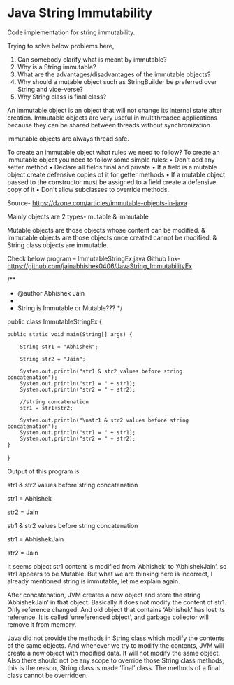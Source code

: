 # Java String Immutability
Code implementation for string immutability.

Trying to solve below problems here,

1.	Can somebody clarify what is meant by immutable?
2.	Why is a String immutable?
3.	What are the advantages/disadvantages of the immutable objects?
4.	Why should a mutable object such as StringBuilder be preferred over String and vice-verse?
5.	Why String class is final class?

An immutable object is an object that will not change its internal state after creation.
Immutable objects are very useful in multithreaded applications because they can be shared between threads without synchronization. 

Immutable objects are always thread safe.

To create an immutable object what rules we need to follow?
To create an immutable object you need to follow some simple rules:
•	Don't add any setter method
•	Declare all fields final and private
•	If a field is a mutable object create defensive copies of it for getter methods
•	If a mutable object passed to the constructor must be assigned to a field create a defensive copy of it
•	Don't allow subclasses to override methods.

Source- https://dzone.com/articles/immutable-objects-in-java

Mainly objects are 2 types- 
mutable &
immutable

Mutable objects are those objects whose content can be modified.
& Immutable objects are those objects once created cannot be modified.
& String class objects are immutable.

Check below program – ImmutableStringEx.java
Github link- https://github.com/jainabhishek0406/JavaString_ImmutabilityEx

/**
 * @author Abhishek Jain
 *
 * String is Immutable or Mutable???
 */
 
 
public class ImmutableStringEx {

    public static void main(String[] args) {
    
        String str1 = "Abhishek";
        
        String str2 = "Jain";

        System.out.println("str1 & str2 values before string concatenation");
        System.out.println("str1 = " + str1);
        System.out.println("str2 = " + str2);

        //string concatenation
        str1 = str1+str2;

        System.out.println("\nstr1 & str2 values before string concatenation");
        System.out.println("str1 = " + str1);
        System.out.println("str2 = " + str2);
    }
}

Output of this program is

str1 & str2 values before string concatenation

str1 = Abhishek

str2 = Jain

str1 & str2 values before string concatenation

str1 = AbhishekJain

str2 = Jain

It seems object str1 content is modified from ‘Abhishek’ to ‘AbhishekJain’, so str1 appears to be Mutable.
But what we are thinking here is incorrect, I already mentioned string is immutable, let me explain again.

After concatenation, JVM creates a new object and store the string ‘AbhishekJain’ in that object. Basically it does not modify the content of str1. Only reference changed. And old object that contains ‘Abhishek’ has lost its reference.
It is called ‘unreferenced object’, and garbage collector will remove it from memory.

Java did not provide the methods in String class which modify the contents 
of the same objects.
And whenever we try to modify the contents, JVM will create a new object with 
modified data. It will not modify the same object. Also there should not be any
scope to override those String class methods, this is the reason, 
String class is made ‘final’ class. The methods of a final class cannot be overridden. 
